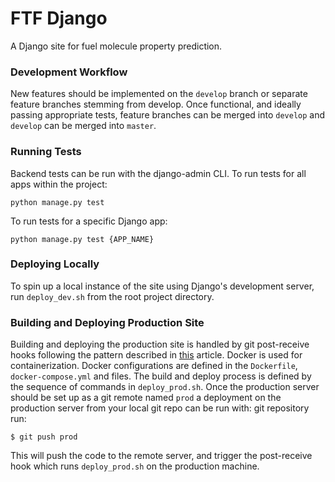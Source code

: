 # FTF Django

A Django site for fuel molecule property prediction.

### Development Workflow
New features should be implemented on the `develop` branch or separate
feature branches stemming from develop. Once functional, and ideally passing
appropriate tests, feature branches can be merged into `develop` and
`develop` can be merged into `master`.

### Running Tests
Backend tests can be run with the django-admin CLI. To run tests for all apps
within the project:
```
python manage.py test
```
To run tests for a specific Django app:
```
python manage.py test {APP_NAME}
```

### Deploying Locally
To spin up a local instance of the site using Django's 
development server, run `deploy_dev.sh` from the root project directory.


### Building and Deploying Production Site 
Building and deploying the production site is handled by git post-receive hooks
following the pattern described in 
[this](https://daveceddia.com/deploy-git-repo-to-server/) 
article. Docker is used for containerization. 
Docker configurations are defined in the `Dockerfile`, `docker-compose.yml` and 
files. The build and deploy process is defined by the sequence of commands in 
`deploy_prod.sh`.
Once the production server should be set up as a git remote named `prod` a 
deployment on the production server from your local git repo can be run with:
git repository run:
```
$ git push prod
```
This will push the code to the remote server, and trigger the post-receive hook
which runs `deploy_prod.sh` on the production machine.

